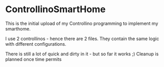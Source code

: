 # ControllinoSmartHome

This is the initial upload of my Controllino programming to implement my smarthome. 

I use 2 controllinos - hence there are 2 files. They contain the same logic with different configurations. 

There is still a lot of quick and dirty in it - but so far it works ;) Cleanup is planned once time permits

